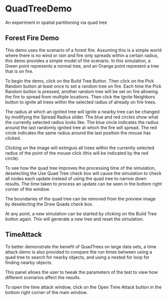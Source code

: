# QuadTreeDemo
An experiment in spatial partitioning via quad tree

## Forest Fire Demo
This demo uses the scenario of a forest fire. Assuming this is a simple
world where there is no wind or rain and fire only spreads within a certain
radius, this demo provides a simple model of the scenario. In this simulation,
a Green point represents a normal tree, and an Orange point represent a tree
that is on fire.

To begin the demo, click on the Build Tree Button. Then click on the Pick Random
button at least once to set a random tree on fire. Each time the Pick Random
button is pressed, another random tree will be set on fire allowing the fire to
spread from multiple locations. Then click the Ignite Neighbors button to ignite
all trees within the selected radius of already on fire trees.

The radius at which an ignited tree will ignite a nearby tree can be changed by
modifying the Spread Radius slider. The blue and red circles show what the currently
selected radius looks like. The blue circle indicates the radius around the last
randomly ignited tree at which the fire will spread. The red circle indicates the
same radius around the last position the mouse has clicked.

Clicking on the image will extinguis all trees within the currently selected radius
of the point of the mouse click (this will be indicated by the red circle).

To see how the quad tree improves the processing time of the simulation, deselecting
the Use Quad Tree check box will cause the simulation to check all nodes each update
instead of using the quad tree to narrow down results. The time taken to process an
update can be seen in the bottom right corner of the window.

The boundaries of the quad tree can be removed from the preview image by deselecting
the Draw Quads check box.

At any point, a new simulation can be started by clicking on the Build Tree button
again. This will generate a new tree and reset the simulation.

## TimeAttack
To better demonstrate the benefit of QuadTrees on large data sets, a time attack
demo is also provided to compare the run times between using a quad tree to
search for nearby objects, and using a nested for loop for finding nearby objects.

This panel allows the user to tweak the parameters of the test to view how different
scenarios affect the results.

To open the time attack window, click on the Open Time Attack button in the
bottom right corner of the main window.
